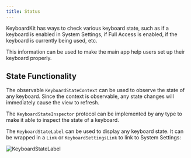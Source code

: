 ```yaml
---
title: Status
---
```


KeyboardKit has ways to check various keyboard state, such as if a keyboard is enabled in System Settings, if Full Access is enabled, if the keyboard is currently being used, etc.

This information can be used to make the main app help users set up their keyboard properly.


## State Functionality

The observable ``KeyboardStateContext`` can be used to observe the state of any keyboard. Since the context is observable, any state changes will immediately cause the view to refresh.

The ``KeyboardStateInspector`` protocol can be implemented by any type to make it able to inspect the state of a keyboard.

The ``KeyboardStateLabel`` can be used to display any keyboard state. It can be wrapped in a `Link` or ``KeyboardSettingsLink`` to link to System Settings:

![KeyboardStateLabel]({{page.assets}}keyboardstatelabel-350.jpg)
